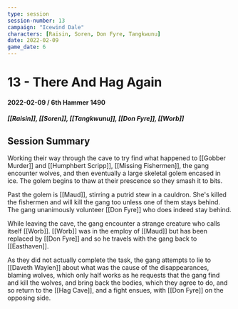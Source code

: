 ```yaml
---
type: session
session-number: 13
campaign: "Icewind Dale"
characters: [Raisin, Soren, Don Fyre, Tangkwunu]
date: 2022-02-09
game_date: 6
---
```


# 13 - There And Hag Again
#### 2022-02-09 / 6th Hammer 1490
##### [[Raisin]], [[Soren]], [[Tangkwunu]], [[Don Fyre]], [[Worb]]

## Session Summary
Working their way through the cave to try find what happened to [[Gobber Murder]] and [[Humphbert Scripp]], [[Missing Fishermen]], the gang encounter wolves, and then eventually a large skeletal golem encased in ice. The golem begins to thaw at their prescence so they smash it to bits. 

Past the golem is [[Maud]], stirring a putrid stew in a cauldron. She's killed the fishermen and will kill the gang too unless one of them stays behind. The gang unanimously volunteer [[Don Fyre]] who does indeed stay behind. 

While leaving the cave, the gang encounter a strange creature who calls itself [[Worb]]. [[Worb]] was in the employ of [[Maud]] but has been replaced by [[Don Fyre]] and so he travels with the gang back to [[Easthaven]].

As they did not actually complete the task, the gang attempts to lie to [[Daveth Waylen]] about what was the cause of the disappearances, blaming wolves, which only half works as he requests that the gang find and kill the wolves, and bring back the bodies, which they agree to do, and so return to the [[Hag Cave]], and a fight ensues, with [[Don Fyre]] on the opposing side.


